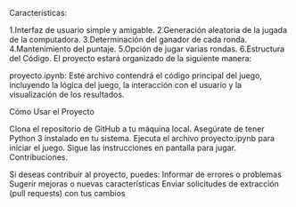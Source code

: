 Características:

1.Interfaz de usuario simple y amigable.
2.Generación aleatoria de la jugada de la computadora.
3.Determinación del ganador de cada ronda.
4.Mantenimiento del puntaje.
5.Opción de jugar varias rondas.
6.Estructura del Código.
El proyecto estará organizado de la siguiente manera:

proyecto.ipynb: Este archivo contendrá el código principal del juego, incluyendo la lógica del juego, la interacción con el usuario y la visualización de los resultados.

Cómo Usar el Proyecto

Clona el repositorio de GitHub a tu máquina local.
Asegúrate de tener Python 3 instalado en tu sistema.
Ejecuta el archivo proyecto.ipynb para iniciar el juego.
Sigue las instrucciones en pantalla para jugar.
Contribuciones.

Si deseas contribuir al proyecto, puedes:
Informar de errores o problemas
Sugerir mejoras o nuevas características
Enviar solicitudes de extracción (pull requests) con tus cambios
